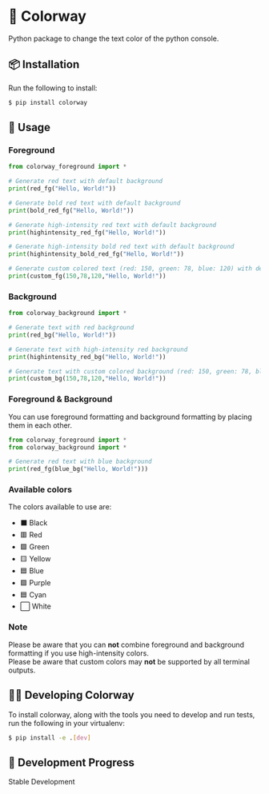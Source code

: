 # 🎨 Colorway

Python package to change the text color of the python console.  

## 📦 Installation

Run the following to install:  

```bash
$ pip install colorway
```

## 🚀 Usage

### Foreground

```python
from colorway_foreground import *

# Generate red text with default background
print(red_fg("Hello, World!"))

# Generate bold red text with default background
print(bold_red_fg("Hello, World!"))

# Generate high-intensity red text with default background
print(highintensity_red_fg("Hello, World!"))

# Generate high-intensity bold red text with default background
print(highintensity_bold_red_fg("Hello, World!"))

# Generate custom colored text (red: 150, green: 78, blue: 120) with default background
print(custom_fg(150,78,120,"Hello, World!"))
```

### Background

```python
from colorway_background import *

# Generate text with red background
print(red_bg("Hello, World!"))

# Generate text with high-intensity red background
print(highintensity_red_bg("Hello, World!"))

# Generate text with custom colored background (red: 150, green: 78, blue: 120)
print(custom_bg(150,78,120,"Hello, World!"))
```

### Foreground & Background

You can use foreground formatting and background formatting by placing them in each other.  

```python
from colorway_foreground import *
from colorway_background import *

# Generate red text with blue background
print(red_fg(blue_bg("Hello, World!")))
```

### Available colors
The colors available to use are:  
- ⬛ Black
- 🟥 Red
- 🟩 Green
- 🟨 Yellow
- 🟦 Blue
- 🟪 Purple
- 🟦 Cyan
- ⬜ White

### Note
Please be aware that you can **not** combine foreground and background formatting if you use high-intensity colors.  
Please be aware that custom colors may **not** be supported by all terminal outputs.  

## 👨‍💻 Developing Colorway

To install colorway, along with the tools you need to develop and run tests, run the following in your virtualenv:

```bash
$ pip install -e .[dev]
```

## 🚦 Development Progress

Stable Development 
